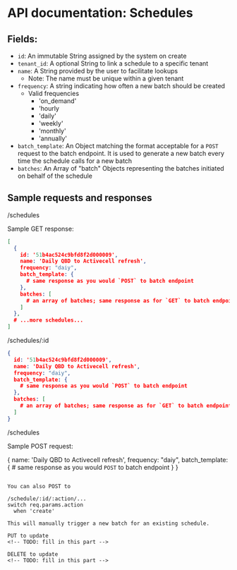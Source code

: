 # API documentation: Schedules

## Fields:

* `id`: An immutable String assigned by the system on create
* `tenant_id`: A optional String to link a schedule to a specific tenant
* `name`: A String provided by the user to facilitate lookups
    * Note: The name must be unique within a given tenant
* `frequency`: A string indicating how often a new batch should be created
    * Valid frequencies
        * 'on_demand'
        * 'hourly
        * 'daily'
        * 'weekly'
        * 'monthly'
        * 'annually'
* `batch_template`: An Object matching the format acceptable for a `POST` request to the batch endpoint. It is used to generate a new batch every time the schedule calls for a new batch
* `batches`: An Array of "batch" Objects representing the batches initiated on behalf of the schedule

## Sample requests and responses

/schedules

Sample GET response:

```json
[
  {
    id: '51b4ac524c9bfd8f2d000009',
    name: 'Daily QBD to Activecell refresh',
    frequency: "daiy",
    batch_template: {
      # same response as you would `POST` to batch endpoint
    },
    batches: [
      # an array of batches; same response as for `GET` to batch endpoint
    ]
  },
  # ...more schedules...
]
```

/schedules/:id

```json
{
  id: '51b4ac524c9bfd8f2d000009',
  name: 'Daily QBD to Activecell refresh',
  frequency: "daiy",
  batch_template: {
    # same response as you would `POST` to batch endpoint
  },
  batches: [
    # an array of batches; same response as for `GET` to batch endpoint
  ]
}
```

/schedules

Sample POST request:

{
  name: 'Daily QBD to Activecell refresh',
  frequency: "daiy",
  batch_template: {
    # same response as you would `POST` to batch endpoint
  }
}

```

You can also POST to

/schedule/:id/:action/...
switch req.params.action
  when 'create'

This will manually trigger a new batch for an existing schedule.

PUT to update
<!-- TODO: fill in this part -->

DELETE to update
<!-- TODO: fill in this part -->

